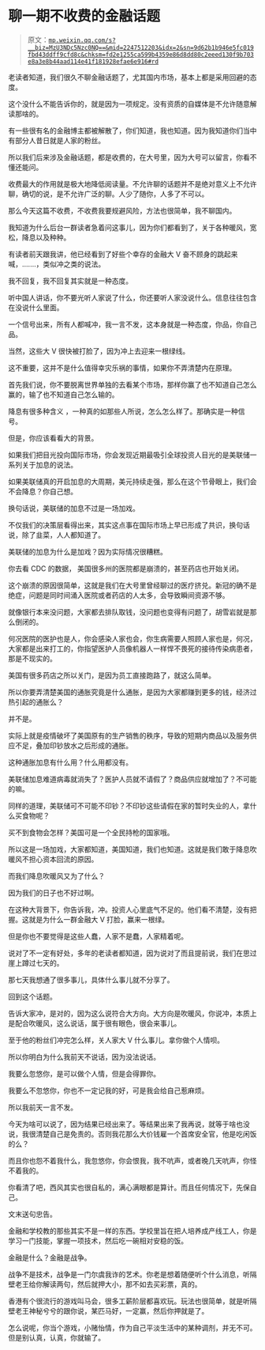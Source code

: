 # 聊一期不收费的金融话题

> 原文：[`mp.weixin.qq.com/s?__biz=MzU3NDc5Nzc0NQ==&mid=2247512203&idx=2&sn=9d62b1b946e5fc019fbd43ddff9cfd8c&chksm=fd2e1255ca599b4359e86d8dd80c2eeed130f9b703e8a3e8b44aad114e41f181928efae6e916#rd`](http://mp.weixin.qq.com/s?__biz=MzU3NDc5Nzc0NQ==&mid=2247512203&idx=2&sn=9d62b1b946e5fc019fbd43ddff9cfd8c&chksm=fd2e1255ca599b4359e86d8dd80c2eeed130f9b703e8a3e8b44aad114e41f181928efae6e916#rd)

老读者知道，我们很久不聊金融话题了，尤其国内市场，基本上都是采用回避的态度。 

这个没什么不能告诉你的，就是因为一项规定。没有资质的自媒体是不允许随意解读那啥的。 

有一些很有名的金融博主都被解散了，你们知道，我也知道。因为我知道你们当中有部分人昔日就是人家的粉丝。 

所以我们后来涉及金融话题，都是收费的，在大号里，因为大号可以留言，你看不懂还能问。

收费最大的作用就是极大地降低阅读量。不允许聊的话题并不是绝对意义上不允许聊，确切的说，是不允许广泛的聊。人少了随你，人多了不可以。 

那么今天这篇不收费，不收费我要规避风险，方法也很简单，我不聊国内。 

我知道为什么后台一群读者急着问这事儿，因为你们都看到了，关于各种暖风，宽松，降息以及种种。 

有读者前天跟我讲，他已经看到了好些个幸存的金融大 V 奋不顾身的跳起来喊，.......，类似冲之类的说法。

我不回复，我不回复其实就是一种态度。 

听中国人讲话，你不要光听人家说了什么，你还要听人家没说什么。信息往往包含在没说什么里面。

一个信号出来，所有人都喊冲，我一言不发，这本身就是一种态度，你品，你自己品。 

当然，这些大 V 很快被打脸了，因为冲上去迎来一根绿线。 

这不重要，这并不是什么值得幸灾乐祸的事情，如果你不弄清楚内在原理。

首先我们说，你不要脱离世界单独的去看某个市场，那样你赢了也不知道自己怎么赢的，输了也不知道自己怎么输的。 

降息有很多种含义 ，一种真的如那些人所说，怎么怎么样了。那确实是一种信号。 

但是，你应该看看大的背景。

如果我们把目光投向国际市场，你会发现近期最吸引全球投资人目光的是美联储一系列关于加息的说法。

如果美联储真的开启加息的大周期，美元持续走强，那么在这个节骨眼上，我们会不会降息？你自己想。 

换句话说，美联储的加息不过是一场加戏。 

不仅我们的决策层看得出来，其实这点事在国际市场上早已形成了共识，换句话说，除了韭菜，人人都知道了。 

美联储的加息为什么是加戏？因为实际情况很糟糕。

你去看 CDC 的数据， 美国很多州的医院都是崩溃的，甚至药店也开始关闭。 

这个崩溃的原因很简单，这就是我们在大号里曾经聊过的医疗挤兑。新冠的确不是绝症，问题是同时间涌入医院或者药店的人太多，会导致瞬间资源不够。

就像银行本来没问题，大家都去排队取钱，没问题也变得有问题了，胡雪岩就是那么倒闭的。

何况医院的医护也是人，你会感染人家也会，你生病需要人照顾人家也是，何况，大家都是出来打工的，你指望医护人员像机器人一样悍不畏死的接待传染病患者，那是不现实的。 

美国有很多药店之所以关门，是因为员工直接跑路了，就这么简单。

所以你要弄清楚美国的通胀究竟是什么通胀，是因为大家都赚到更多的钱，经济过热引起的通胀么？

并不是。

实际上就是疫情破坏了美国原有的生产销售的秩序，导致的短期内商品以及服务供应不足，叠加印钞放水之后形成的通胀。

这种通胀加息有什么用？什么用都没有。 

美联储加息难道病毒就消失了？医护人员就不请假了？商品供应就增加了？不可能的嘛。

同样的道理，美联储可不可能不印钞？不印钞这些请假在家的暂时失业的人，拿什么买食物呢？

买不到食物会怎样？美国可是一个全民持枪的国家哦。

所以这是一场加戏，大家都知道，美国知道，我们也知道。这就是我们敢于降息吹暖风不担心资本回流的原因。 

而我们降息吹暖风又为了什么？ 

因为我们的日子也不好过啊。

在这种大背景下，你告诉我，冲。投资人心里底气不足的。他们看不清楚，没有把握。这就是为什么一群金融大 V 打脸，赢来一根绿。 

但是你也不要觉得是这些人蠢，人家不是蠢，人家精着呢。 

说对了不一定有好处，多年的老读者都知道，因为说对了而且提前说，我们在思过崖上蹲过七天的。 

那七天我想通了很多事儿，具体什么事儿就不分享了。 

回到这个话题。 

告诉大家冲，是对的，因为这么说符合大方向。大方向是吹暖风，你说冲，本质上是配合吹暖风，这么说话，属于很有眼色，很会来事儿。 

至于他的粉丝们冲完怎么样，关人家大 V 什么事儿。拿你做个人情呗。 

所以你明白为什么我前天不说话，因为没法说话。 

我要么忽悠你，是可以做个人情，但是会得罪你。

我要么不忽悠你，你也不一定记我的好，可是我会给自己惹麻烦。

所以我前天一言不发。

今天为啥可以说了，因为结果已经出来了。等结果出来了我再说，就等于啥也没说，我很清楚自己是免责的。否则我花那么大价钱雇一个首席安全官，他是吃闲饭的么？ 

而且你也怨不着我什么，我忽悠你，你会恨我，我不吭声，或者晚几天吭声，你怪不着我的。 

你看清了吧，西风其实也很自私的，满心满眼都是算计。而且任何情况下，先保自己。

文末送句忠告。 

金融和学校教的那些其实不是一样的东西。学校里旨在把人培养成产线工人，你是学习一门技能，掌握一项技术，然后吃一碗相对安稳的饭。

金融是什么？金融是战争。 

战争不是技术，战争是一门尔虞我诈的艺术。你老是想着随便听个什么消息，听隔壁老王给你解读两句，然后就押大小，那不如去买彩票，真的。 

香港有个很流行的游戏叫马会，很多工薪阶层都喜欢玩。玩法也很简单，就是听隔壁老王神秘兮兮的跟你说，某匹马好，一定赢，然后你押就是了。 

怎么说呢，你当个游戏，小赌怡情，作为自己平淡生活中的某种调剂，并无不可。但是别认真，认真，你就输了。